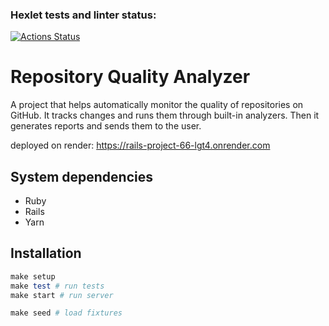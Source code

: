 ### Hexlet tests and linter status:
[![Actions Status](https://github.com/ponttor/rails-project-66/actions/workflows/hexlet-check.yml/badge.svg)](https://github.com/ponttor/rails-project-66/actions)


# Repository Quality Analyzer

A project that helps automatically monitor the quality of repositories on GitHub. It tracks changes and runs them through built-in analyzers. Then it generates reports and sends them to the user.

deployed on render: https://rails-project-66-lgt4.onrender.com

## System dependencies

- Ruby
- Rails
- Yarn

## Installation

```ruby
make setup
make test # run tests
make start # run server

make seed # load fixtures
```

